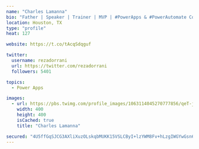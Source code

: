 ```yaml
---
name: "Charles Lamanna"
bio: "Father | Speaker | Trainer | MVP | #PowerApps & #PowerAutomate Community Super User | YouTuber Right-pointing triangle http://youtube.com/c/rezadorrani | Learn - Share - Clockwise rightwards and leftwards open circle arrows"
location: Houston, TX
type: "profile"
heat: 127

website: https://t.co/tAcqSdqguf

twitter:
  username: rezadorrani
  url: https://twitter.com/rezadorrani
  followers: 5401

topics:
  - Power Apps

images:
  - url: https://pbs.twimg.com/profile_images/1063114045270777856/qeT-jpWr_400x400.jpg
    width: 400
    height: 400
    isCached: true
    title: "Charles Lamanna"

secured: "4U5ffGqSJCG3AXliXuzOLskqbMUKK15VSLCByI+lzYWM8Fv+hLzgIWGYwGsn6mI//Oshot3CEIAJQSzFk5Ej7T4zNCtH8lXI5X8DCxOiMbUl/M/vaWF8DLG42Th2b0AEG4sR6Vrlnp6P9tChHlptYA00aGvQ4+HXvy3QxzbO6cljhETLzLXxG2eNafYo/fanhfv3WJ6CCH8hQd/W2qh21JtRctHjH/EfLSsnlXPaoX5b1JQ1EMlh9MPNefmDsrA+Z2rba8mta3wM/BuVkke7z7NH03u4olSTKbZibSpBeJ+UTjYm0WhlLpMzvDN0qLjmwetzaIqFDHgq1gdYkDGUIoblcWRhPHUqxpW6Bwc3fDD9R0qPStaa0YJBbekZVl5dNf4g07xlS1341tTe9QsUBSMDT4zCpj5zk13T1TqYAj0=;93+JUJxih+iP3/ygowcd/w=="
---
```



